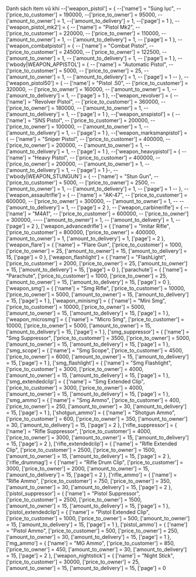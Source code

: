 Danh sách item vũ khí
	--['weapon_pistol'] = {
				--['name'] = "Súng lục",
				--['price_to_customer'] = 190000,
				--['price_to_owner'] = 95000,
				--['amount_to_owner'] = 1,
				--['amount_to_delivery'] = 1,
				--['page'] = 1
			},
			--['weapon_pistol_mk2'] = {
			--	['name'] = "Pistol Mk2",
			--	['price_to_customer'] = 220000,
			--	['price_to_owner'] = 110000,
			--	['amount_to_owner'] = 1,
			--	['amount_to_delivery'] = 1,
			--	['page'] = 1
			},
			--['weapon_combatpistol'] = {
			--	['name'] = "Combat Pistol",
			--	['price_to_customer'] = 245000,
			--	['price_to_owner'] = 122500,
			--	['amount_to_owner'] = 1,
			--	['amount_to_delivery'] = 1,
			--	['page'] = 1
			},
			-- ['wbody|WEAPON_APPISTOL'] = {
			-- 	['name'] = "Automatic Pistol",
			-- 	['price_to_customer'] = 5000,
			-- 	['price_to_owner'] = 25,
			-- 	['amount_to_owner'] = 1,
			-- 	['amount_to_delivery'] = 1,
			-- 	['page'] = 1
			-- },
			--['weapon_pistol50'] = {
			--	['name'] = "Pistol .50",
			--	['price_to_customer'] = 320000,
			--	['price_to_owner'] = 160000,
			--	['amount_to_owner'] = 1,
			--	['amount_to_delivery'] = 1,
			--	['page'] = 1
			},
			--['weapon_revolver'] = {
			--	['name'] = "Revolver Pistol",
			--	['price_to_customer'] = 360000,
			--	['price_to_owner'] = 180000,
			--	['amount_to_owner'] = 1,
			--	['amount_to_delivery'] = 1,
			--	['page'] = 1
			},
			--['weapon_snspistol'] = {
				--['name'] = "SNS Pistol",
			--	['price_to_customer'] = 200000,
			--	['price_to_owner'] = 100000,
			--	['amount_to_owner'] = 1,
			--	['amount_to_delivery'] = 1,
			--	['page'] = 1
			},
			--['weapon_marksmanpistol'] = {
			--	['name'] = "Sniper Pistol",
			--	['price_to_customer'] = 400000,
			--	['price_to_owner'] = 200000,
			--	['amount_to_owner'] = 1,
			--	['amount_to_delivery'] = 1,
			--	['page'] = 1
			},
			--['weapon_heavypistol'] = {
			--	['name'] = "Heavy Pistol",
			--	['price_to_customer'] = 400000,
			--	['price_to_owner'] = 200000,
			--	['amount_to_owner'] = 1,
			--	['amount_to_delivery'] = 1,
			--	['page'] = 1
			}-,
			-- ['wbody|WEAPON_STUNGUN'] = {
			-- 	['name'] = "Stun Gun",
			-- 	['price_to_customer'] = 5000,
			-- 	['price_to_owner'] = 2500,
			-- 	['amount_to_owner'] = 1,
			-- 	['amount_to_delivery'] = 1,
			-- 	['page'] = 1
			-- },
			--['weapon_assaultrifle'] = {
			--	['name'] = "AK-47",
			--	['price_to_customer'] = 600000,
			--	['price_to_owner'] = 300000,
			--	['amount_to_owner'] = 1,
			--	--['amount_to_delivery'] = 1,
			--	['page'] = 2
			},
		--	['weapon_carbinerifle'] = {
		--		['name'] = "M4A1",
		--		['price_to_customer'] = 600000,
		--		['price_to_owner'] = 300000,
		----		['amount_to_owner'] = 1,
		--		['amount_to_delivery'] = 1,
		--		['page'] = 2
			},
			['weapon_advancedrifle'] = {
				['name'] = "Imitar Rifle",
				['price_to_customer'] = 800000,
				['price_to_owner'] = 400000,
				['amount_to_owner'] = 1,
				['amount_to_delivery'] = 1,
				['page'] = 2
			},
			['weapon_flare'] = {
				['name'] = "Flare Gun",
				['price_to_customer'] = 1000,
				['price_to_owner'] = 25,
				['amount_to_owner'] = 15,
				['amount_to_delivery'] = 15,
				['page'] = 0
			},
			['weapon_flashlight'] = {
				['name'] = "FlashLight",
				['price_to_customer'] = 2000,
				['price_to_owner'] = 25,
				['amount_to_owner'] = 15,
				['amount_to_delivery'] = 15,
				['page'] = 0
			},
			['parachute'] = {
				['name'] = "Parachute",
				['price_to_customer'] = 1000,
				['price_to_owner'] = 25,
				['amount_to_owner'] = 15,
				['amount_to_delivery'] = 15,
				['page'] = 0
			},
			['weapon_smg'] = {
				['name'] = "Smg Rifle",
				['price_to_customer'] = 10000,
				['price_to_owner'] = 5000,
				['amount_to_owner'] = 15,
				['amount_to_delivery'] = 15,
				['page'] = 1
			},
			['weapon_minismg'] = {
				['name'] = "Mini Smg",
				['price_to_customer'] = 10000,
				['price_to_owner'] = 5000,
				['amount_to_owner'] = 15,
				['amount_to_delivery'] = 15,
				['page'] = 1
			},
			['weapon_microsmg'] = {
				['name'] = "Micro Smg",
				['price_to_customer'] = 10000,
				['price_to_owner'] = 5000,
				['amount_to_owner'] = 15,
				['amount_to_delivery'] = 15,
				['page'] = 1
			},
			['smg_suppressor'] = {
				['name'] = "Smg Suppressor",
				['price_to_customer'] = 3500,
				['price_to_owner'] = 5000,
				['amount_to_owner'] = 15,
				['amount_to_delivery'] = 15,
				['page'] = 1
			},
			['smg_scope'] = {
				['name'] = "Smg Scope",
				['price_to_customer'] = 4500,
				['price_to_owner'] = 6000,
				['amount_to_owner'] = 15,
				['amount_to_delivery'] = 15,
				['page'] = 1
			},
			['smg_flashlight'] = {
				['name'] = "Smg Flashlight",
				['price_to_customer'] = 3000,
				['price_to_owner'] = 4000,
				['amount_to_owner'] = 15,
				['amount_to_delivery'] = 15,
				['page'] = 1
			},
			['smg_extendedclip'] = {
				['name'] = "Smg Extended Clip",
				['price_to_customer'] = 3000,
				['price_to_owner'] = 4000,
				['amount_to_owner'] = 15,
				['amount_to_delivery'] = 15,
				['page'] = 1
			},
			['smg_ammo'] = {
				['name'] = "Smg Ammo",
				['price_to_customer'] = 400,
				['price_to_owner'] = 250,
				['amount_to_owner'] = 30,
				['amount_to_delivery'] = 15,
				['page'] = 1
			},
			['shotgun_ammo'] = {
				['name'] = "Shotgun Ammo",
				['price_to_customer'] = 600,
				['price_to_owner'] = 350,
				['amount_to_owner'] = 30,
				['amount_to_delivery'] = 15,
				['page'] = 2
			},
			['rifle_suppressor'] = {
				['name'] = "Rifle Suppressor",
				['price_to_customer'] = 4000,
				['price_to_owner'] = 3000,
				['amount_to_owner'] = 15,
				['amount_to_delivery'] = 15,
				['page'] = 2
			},
			['rifle_extendedclip'] = {
				['name'] = "Rifle Extended Clip",
				['price_to_customer'] = 2500,
				['price_to_owner'] = 1500,
				['amount_to_owner'] = 15,
				['amount_to_delivery'] = 15,
				['page'] = 2
			},
			['rifle_drummag'] = {
				['name'] = "Rifle Drum Clip",
				['price_to_customer'] = 3000,
				['price_to_owner'] = 2000,
				['amount_to_owner'] = 15,
				['amount_to_delivery'] = 15,
				['page'] = 2
			},
			['rifle_ammo'] = {
				['name'] = "Rifle Ammo",
				['price_to_customer'] = 750,
				['price_to_owner'] = 350,
				['amount_to_owner'] = 30,
				['amount_to_delivery'] = 15,
				['page'] = 2
			},
			['pistol_suppressor'] = {
				['name'] = "Pistol Suppressor",
				['price_to_customer'] = 2500,
				['price_to_owner'] = 1500,
				['amount_to_owner'] = 15,
				['amount_to_delivery'] = 15,
				['page'] = 1
			},
			['pistol_extendedclip'] = {
				['name'] = "Pistol Extended Clip",
				['price_to_customer'] = 1000,
				['price_to_owner'] = 500,
				['amount_to_owner'] = 15,
				['amount_to_delivery'] = 15,
				['page'] = 1
			},
			['pistol_ammo'] = {
				['name'] = "Pistol Ammo",
				['price_to_customer'] = 500,
				['price_to_owner'] = 250,
				['amount_to_owner'] = 30,
				['amount_to_delivery'] = 15,
				['page'] = 1
			},
			['mg_ammo'] = {
				['name'] = "MG Ammo",
				['price_to_customer'] = 850,
				['price_to_owner'] = 450,
				['amount_to_owner'] = 30,
				['amount_to_delivery'] = 15,
				['page'] = 2
			},
			['weapon_nightstick'] = {
				['name'] = "Night Stick",
				['price_to_customer'] = 30000,
				['price_to_owner'] = 25,
				['amount_to_owner'] = 15,
				['amount_to_delivery'] = 15,
				['page'] = 0
